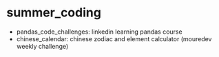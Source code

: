 # summer_coding

- pandas_code_challenges: linkedin learning pandas course
- chinese_calendar: chinese zodiac and element calculator (mouredev weekly challenge)
